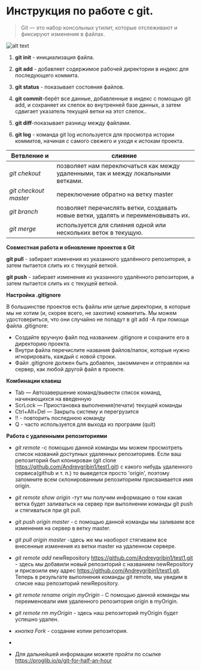 # Инструкция по работе с git.
> Git — это набор консольных утилит, которые отслеживают и фиксируют изменения в файлах.

  ![alt text](https://media.proglib.io/wp-uploads/2017/10/Professortocat_v2-300x300.png)

1. **git init** - инициализация файла.

2. **git add** - добавляет содержимое рабочей директории в индекс для последующего коммита.

3. **git status** -  показывает состояния файлов.

4. **git commit**-берёт все данные, добавленные в индекс с помощью git add, и сохраняет их слепок во внутренней базе данных, а затем сдвигает указатель текущей ветки на этот слепок..

5. **git diff**-показывает разницу между файлами.

6. **git log** - команда git log используется для просмотра истории коммитов, начиная с самого свежего и уходя к истокам проекта. 

 |Ветвление и  |слияние      |
 |-------------|-------------|
|*git chekout*   |позволяет нам переключаться как между удаленными, так и между локальными ветками.       |        
|*git checkout master*|переключение обратно на ветку master|
|*git branch*|  позволяет перечислять ветки, создавать новые ветки, удалять и переименовывать их.|
|*git merge*|  используется для слияния одной или нескольких веток в текущую.|


**Совместная работа и обновление проектов в Git**

 **git pull** - забирает изменения из указанного удалённого репозитория, а затем пытается слить их с текущей веткой.

 **git push** - забирает изменения из указанного удалённого репозитория, а затем пытается слить их с текущей веткой.
 
**Настройка .gitignore**

В большинстве проектов есть файлы или целые директории, в которые мы не хотим (и, скорее всего, не захотим) коммитить. Мы можем удостовериться, что они случайно не попадут в git add -A при помощи файла .gitignore:

* Создайте вручную файл под названием .gitignore и сохраните его в директорию проекта.
* Внутри файла перечислите названия файлов/папок, которые нужно игнорировать, каждый с новой строки.
* Файл .gitignore должен быть добавлен, закоммичен и отправлен на сервер, как любой другой файл в проекте.

**Комбинации клавиш**
* Tab — Автозавершение команд/вывести список команд, начинающихся на введенную
* ScrLock — Приостановка выполнения(печати) текущей команды
* Ctrl+Alt+Del — Закрыть систему и перегрузится
* !! - повторить последнюю команду
* Q - часто используется для выхода из программ (quit)

**Работа с удаленными репозиториями**

* *git remote* -c помощью данной команды мы можем просмотреть список названий доступных удаленных репозиториев. Если ваш репозиторий был клонирован (git clone https://github.com/Andreygribin1/test1.git) с какого нибудь удаленного сервиса(github и т. п.) то выведется просто 'origin', поэтому запомните всем склонированным репозиториям присваивается имя origin.

* *git remote show origin* -тут мы получим информацию о том какая ветка будет заливаться на сервер при выполнении команды git push и стягиваться при git pull.

* *git push origin master* - c помощью данной команды мы заливаем все изменения на сервер в ветку master.

* *git pull origin master* -здесь же мы наоборот стягиваем все внесенные изменения из ветки master на удаленном сервере.

* *git remote add* newRepository https://github.com/Andreygribin1/test1.git - здесь мы добавили новый репозиторий с названием newRepository и присвоили ему адрес https://github.com/Andreygribin1/test1.git. Теперь в результате выполнения команды git remote, мы увидим в списке наш репозиторий newRepository.

* *git remote rename origin myOrigin* - С помощью данной команды мы переименовали имя удаленного репозитория origin в myOrigin.

* *git remote rm myOrigin* - здесь наш репозиторий myOrigin будет успешно удален. 

* *кнопка Fork* - создание копии репозитория.
* 

- Для дальнейшей информации можете пройти по ссылке https://proglib.io/p/git-for-half-an-hour
